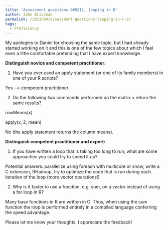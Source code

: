 ```yaml
---
title: 'Assessment questions &#8211; looping in R'
author: John Blischak
permalink: /2013/04/assessment-questions-looping-in-r-2/
tags:
  - Proficiency
---
```

My apologies to Daniel for choosing the same topic, but I had already started working on it and this is one of the few topics about which I feel even a little comfortable pretending that I have expert knowledge.

**Distinguish novice and competent practitioner:**

1) Have you ever used an apply statement (or one of its family members) in one of your R scripts?

Yes &#8211;> competent practitioner

2) Do the following two commands performed on the matrix x return the same results?

rowMeans(x)

apply(x, 2, mean)

No (the apply statement returns the column means).

**Distinguish competent practitioner and expert:**

1) If you have written a loop that is taking too long to run, what are some approaches you could try to speed it up?

Potential answers: parallelize using foreach with multicore or snow, write a C extension, RHadoop, try to optimize the code that is run during each iteration of the loop (more vector operations!)

2) Why is it faster to use a function, e.g. sum, on a vector instead of using a for loop in R?

Many base functions in R are written in C. Thus, when using the sum function the loop is performed entirely in a compiled language conferring the speed advantage.

Please let me know your thoughts. I appreciate the feedback!
